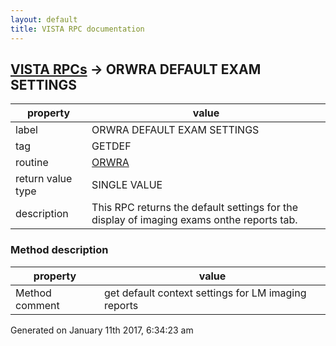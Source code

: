 ```yaml
---
layout: default
title: VISTA RPC documentation
---
```




## [VISTA RPCs](TableOfContent.md) &#8594; ORWRA DEFAULT EXAM SETTINGS 

 property | value 
--- | --- 
 label | ORWRA DEFAULT EXAM SETTINGS
 tag | GETDEF
 routine | [ORWRA](http://code.osehra.org/dox/Routine_ORWRA_source.html)
 return value type | SINGLE VALUE
 description | This RPC returns the default settings for the display of imaging exams onthe reports tab. 


### Method description

 property | value 
--- | --- 
 Method comment | get default context settings for LM imaging reports




Generated on January 11th 2017, 6:34:23 am